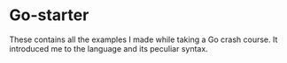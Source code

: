 # Go-starter
These contains all the examples I made while taking a Go crash course. It introduced me to the language and its peculiar syntax.
